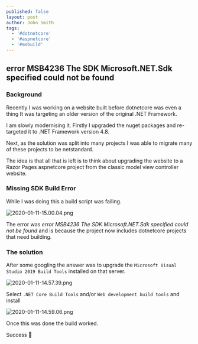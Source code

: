 ```yaml
---
published: false
layout: post
author: John Smith
tags:
  - '#dotnetcore'
  - '#aspnetcore'
  - '#msbuild'
---
```

## error MSB4236 The SDK Microsoft.NET.Sdk specified could not be found


### Background

Recently I was working on a website built before dotnetcore was even a thing It was targeting an older version of the original .NET Framework. 

I am slowly modernising it. Firstly I upgraded the nuget packages and re-targeted it to .NET Framework version 4.8.

Next, as the solution was split into many projects I was able to migrate many of these projects to be netstandard. 

The idea is that all that is left is to think about upgrading the website to a Razor Pages aspnetcore project from the classic model view controller website. 

### Missing SDK Build Error

While I was doing this a build script was failing. 

![2020-01-11-15.00.04.png]({{site.baseurl}}/media/2020-01-11-15.00.04.png)

The error was *error MSB4236 The SDK Microsoft.NET.Sdk specified could not be found* and is because the project now includes dotnetcore projects that need building.

### The solution

After some googling the answer was to upgrade the `Microsoft Visual Studio 2019 Build Tools` installed on that server. 

![2020-01-11-14.57.39.png]({{site.baseurl}}/media/2020-01-11-14.57.39.png)

Select `.NET Core Build Tools` and/or `Web development build tools` and install

![2020-01-11-14.59.06.png]({{site.baseurl}}/media/2020-01-11-14.59.06.png)

Once this was done the build worked.

Success 🎉

